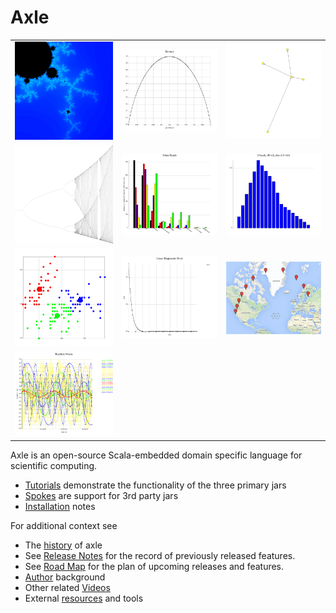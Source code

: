 # Axle

<table>
  <tbody>
    <tr>
      <td width="34%"><a href="/tutorial/mandelbrot/"><img src="/tutorial/images/mandelbrot.png" alt="mandelbrot" /></a></td>
      <td width="33%"><a href="/tutorial/entropy_biased_coin/"><img src="/tutorial/images/coinentropy.svg" alt="coin entropy" /></a></td>
      <td width="33%"><a href="/tutorial/bayesian_networks/"><img src="/tutorial/images/alarm_bayes.svg" alt="alarm bayes" /></a></td>
    </tr>
    <tr>
      <td width="34%"><a href="/tutorial/logistic_map/"><img src="/tutorial/images/logMap.png" alt="logistic map" /></a></td>
      <td width="33%"><a href="/tutorial/poker/"><img src="/tutorial/images/poker_hands.svg" alt="poker hands" /></a></td>
      <td width="33%"><a href="/tutorial/probability_model/"><img src="/tutorial/images/iffy.svg" alt="iffy" /></a></td>
    </tr>
    <tr>
      <td width="34%"><a href="/tutorial/cluster_irises_k_means/"><img src="/tutorial/images/k_means.svg" alt="k means" /></a></td>
      <td width="33%"><a href="/tutorial/linear_regression/"><img src="/tutorial/images/lrerror.svg" alt="lrerror" /></a></td>
      <td width="33%"><a href="/tutorial/geo_coordinates/"><img src="/tutorial/images/sfo_hel_small.png" alt="SFO to HEL" /></a></td>
    </tr>
    <tr>
      <td width="34%"><a href="/tutorial/plots/"><img src="/tutorial/images/random_waves.svg" alt="random waves" /></a></td>
      <td width="33%"> </td>
      <td width="33%"> </td>
    </tr>
  </tbody>
</table>

Axle is an open-source Scala-embedded domain specific language for scientific computing.

* [Tutorials](/tutorial/) demonstrate the functionality of the three primary jars
* [Spokes](/spokes/) are support for 3rd party jars
* [Installation](/tutorial/installation/) notes

For additional context see

* The [history](/history/) of axle
* See [Release Notes](/release_notes/) for the record of previously released features.
* See [Road Map](/road_map/) for the plan of upcoming releases and features.
* [Author](/author/) background
* Other related [Videos](/videos/)
* External [resources](/resources/) and tools
